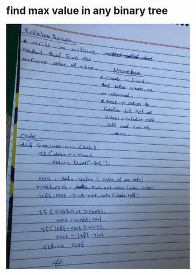# find max value in any binary tree


![assets/find_max_value_tree_whiteBoard.jpeg](assets/find_max_value_tree_whiteBoard.jpeg)


